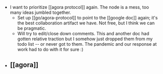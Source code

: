- I want to prioritize [[agora protocol]] again. The node is a mess, too many ideas jumbled together.
	- Set up [[go/agora-protocol]] to point to the [[google doc]] again; it's the best collaboration artifact we have. Not free, but I think we can be pragmatic.
	- Will try to edit/close down comments. This and another doc had gotten relative traction but I somehow just dropped them from my todo list -- or never got to them. The pandemic and our response at work had to do with it for sure :)
- [[agora]]
	-
